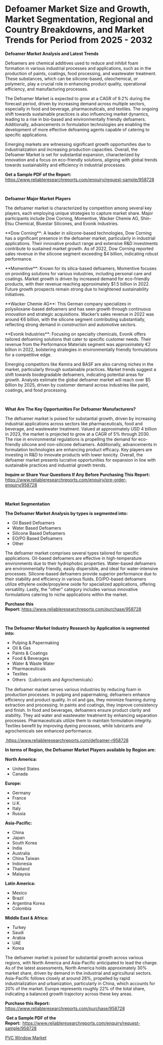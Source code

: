 <p><h1>Defoamer Market Size and Growth, Market Segmentation, Regional and Country Breakdowns, and Market Trends for Period from 2025 -  2032</h1></p><p><strong>Defoamer Market Analysis and Latest Trends</strong></p>
<p><p>Defoamers are chemical additives used to reduce and inhibit foam formation in various industrial processes and applications, such as in the production of paints, coatings, food processing, and wastewater treatment. These substances, which can be silicone-based, oleochemical, or polymeric, play a crucial role in enhancing product quality, operational efficiency, and manufacturing processes.</p><p>The Defoamer Market is expected to grow at a CAGR of 9.2% during the forecast period, driven by increasing demand across multiple sectors, especially in food and beverage, pharmaceuticals, and textiles. The ongoing shift towards sustainable practices is also influencing market dynamics, leading to a rise in bio-based and environmentally friendly defoamers. Additionally, advancements in formulation technologies are enabling the development of more effective defoaming agents capable of catering to specific applications.</p><p>Emerging markets are witnessing significant growth opportunities due to industrialization and increasing production capacities. Overall, the Defoamer Market is set for substantial expansion, characterized by innovation and a focus on eco-friendly solutions, aligning with global trends towards sustainability and efficiency in industrial processes.</p></p>
<p><strong>Get a Sample PDF of the Report:&nbsp;</strong> <a href="https://www.reliableresearchreports.com/enquiry/request-sample/958728?utm_campaign=3084&utm_medium=2&utm_source=Github&utm_content=ia&utm_term=02042025&utm_id=defoamer">https://www.reliableresearchreports.com/enquiry/request-sample/958728</a></p>
<p>&nbsp;</p>
<p><strong>Defoamer Major Market Players</strong></p>
<p><p>The defoamer market is characterized by competition among several key players, each employing unique strategies to capture market share. Major participants include Dow Corning, Momentive, Wacker Chemie AG, Shin-Etsu Chemical, Bluestar Silicones, and Evonik Industries.</p><p>**Dow Corning**: A leader in silicone-based technologies, Dow Corning has a significant presence in the defoamer market, particularly in industrial applications. Their innovative product range and extensive R&D investments contribute to sustained market growth. As of 2022, Dow Corning reported sales revenue in the silicone segment exceeding $4 billion, indicating robust performance.</p><p>**Momentive**: Known for its silica-based defoamers, Momentive focuses on providing solutions for various industries, including personal care and coatings. Market growth is driven by increased demand for eco-friendly products, with their revenue reaching approximately $1.5 billion in 2022. Future growth prospects remain strong due to heightened sustainability initiatives.</p><p>**Wacker Chemie AG**: This German company specializes in polysiloxane-based defoamers and has seen growth through continuous innovation and strategic acquisitions. Wacker’s sales revenue in 2022 was around €6 billion, with the silicone segment contributing substantially, reflecting strong demand in construction and automotive sectors.</p><p>**Evonik Industries**: Focusing on specialty chemicals, Evonik offers tailored defoaming solutions that cater to specific customer needs. Their revenue from the Performance Materials segment was approximately €2 billion in 2022, bolstering strategies in environmentally friendly formulations for a competitive edge.</p><p>Emerging competitors like Kemira and BASF are also carving niches in the market, particularly through sustainable practices. Market trends suggest a shift towards biodegradable defoamers, indicating potential areas for growth. Analysts estimate the global defoamer market will reach over $5 billion by 2025, driven by customer demand across industries like paint, coatings, and food processing.</p></p>
<p>&nbsp;</p>
<p><strong>What Are The Key Opportunities For Defoamer Manufacturers?</strong></p>
<p><p>The defoamer market is poised for substantial growth, driven by increasing industrial applications across sectors like pharmaceuticals, food and beverage, and wastewater treatment. Valued at approximately USD 4 billion in 2023, the market is projected to grow at a CAGR of 5% through 2030. The rise in environmental regulations is propelling the demand for eco-friendly silicone and non-silicone defoamers. Additionally, advancements in formulation technologies are enhancing product efficacy. Key players are investing in R&D to innovate products with lower toxicity. Overall, the defoamer market presents lucrative opportunities for expansion in line with sustainable practices and industrial growth trends.</p></p>
<p><strong>Inquire or Share Your Questions If Any Before Purchasing This Report:</strong> <a href="https://www.reliableresearchreports.com/enquiry/pre-order-enquiry/958728?utm_campaign=3084&utm_medium=2&utm_source=Github&utm_content=ia&utm_term=02042025&utm_id=defoamer">https://www.reliableresearchreports.com/enquiry/pre-order-enquiry/958728</a></p>
<p>&nbsp;</p>
<p><strong>Market Segmentation</strong></p>
<p><strong>The Defoamer Market Analysis by types is segmented into:</strong></p>
<p><ul><li>Oil Based Defoamers</li><li>Water Based Defoamers</li><li>Silicone Based Defoamers</li><li>EO/PO Based Defoamers</li><li>Other</li></ul></p>
<p><p>The defoamer market comprises several types tailored for specific applications. Oil-based defoamers are effective in high-temperature environments due to their hydrophobic properties. Water-based defoamers are environmentally friendly, easily dispersible, and ideal for water-intensive processes. Silicone-based defoamers provide superior performance due to their stability and efficiency in various fluids. EO/PO-based defoamers utilize ethylene oxide/propylene oxide for specialized applications, offering versatility. Lastly, the "other" category includes various innovative formulations catering to niche applications within the market.</p></p>
<p><strong>Purchase this Report:&nbsp;</strong><a href="https://www.reliableresearchreports.com/purchase/958728?utm_campaign=3084&utm_medium=2&utm_source=Github&utm_content=ia&utm_term=02042025&utm_id=defoamer">https://www.reliableresearchreports.com/purchase/958728</a></p>
<p>&nbsp;</p>
<p><strong>The Defoamer Market Industry Research by Application is segmented into:</strong></p>
<p><ul><li>Pulping & Papermaking</li><li>Oil & Gas</li><li>Paints & Coatings</li><li>Food & Beverages</li><li>Water & Waste Water</li><li>Pharmaceuticals</li><li>Textiles</li><li>Others（Lubricants and Agrochemicals）</li></ul></p>
<p><p>The defoamer market serves various industries by reducing foam in production processes. In pulping and papermaking, defoamers enhance efficiency and product quality. In oil and gas, they minimize foaming during extraction and processing. In paints and coatings, they improve consistency and finish. In food and beverages, defoamers ensure product clarity and stability. They aid water and wastewater treatment by enhancing separation processes. Pharmaceuticals utilize them to maintain formulation integrity. Textiles benefit by improving dyeing processes, while lubricants and agrochemicals see enhanced performance.</p></p>
<p><a href="https://www.reliableresearchreports.com/defoamer-r958728?utm_campaign=3084&utm_medium=2&utm_source=Github&utm_content=ia&utm_term=02042025&utm_id=defoamer">&nbsp;https://www.reliableresearchreports.com/defoamer-r958728</a></p>
<p><strong>In terms of Region, the Defoamer Market Players available by Region are:</strong></p>
<p>
    <p> <strong> North America: </strong>
        <ul>
            <li>United States</li>
            <li>Canada</li>
        </ul>
        </p> 
    <p> <strong> Europe: </strong>
        <ul>
            <li>Germany</li>
            <li>France</li>
            <li>U.K.</li>
            <li>Italy</li>
            <li>Russia</li>
        </ul>
        </p> 
    <p> <strong> Asia-Pacific: </strong>
        <ul>
            <li>China</li>
            <li>Japan</li>
            <li>South Korea</li>
            <li>India</li>
            <li>Australia</li>
            <li>China Taiwan</li>
            <li>Indonesia</li>
            <li>Thailand</li>
            <li>Malaysia</li>
        </ul>
        </p> 
    <p> <strong> Latin America: </strong>
        <ul>
            <li>Mexico</li>
            <li>Brazil</li>
            <li>Argentina Korea</li>
            <li>Colombia</li>
        </ul>
        </p> 
    <p> <strong> Middle East & Africa: </strong>
        <ul>
            <li>Turkey</li>
            <li>Saudi</li>
            <li>Arabia</li>
            <li>UAE</li>
            <li>Korea</li>
        </ul>
    </p>
    </p>
<p><p>The defoamer market is poised for substantial growth across various regions, with North America and Asia-Pacific anticipated to lead the charge. As of the latest assessments, North America holds approximately 30% market share, driven by demand in the industrial and agricultural sectors. Asia-Pacific follows closely at around 28%, propelled by rapid industrialization and urbanization, particularly in China, which accounts for 20% of the market. Europe represents roughly 22% of the total share, indicating a balanced growth trajectory across these key areas.</p></p>
<p><strong>Purchase this Report: </strong><a href="https://www.reliableresearchreports.com/purchase/958728?utm_campaign=3084&utm_medium=2&utm_source=Github&utm_content=ia&utm_term=02042025&utm_id=defoamer">https://www.reliableresearchreports.com/purchase/958728</a></p>
<p>&nbsp;<strong>Get a Sample PDF of the Report:&nbsp;&nbsp;</strong><a href="https://www.reliableresearchreports.com/enquiry/request-sample/958728?utm_campaign=3084&utm_medium=2&utm_source=Github&utm_content=ia&utm_term=02042025&utm_id=defoamer">https://www.reliableresearchreports.com/enquiry/request-sample/958728</a></p>
<p><strong></strong></p>
<p><p><a href="https://github.com/voigttyagi/Market-Research-Report-List-1/blob/main/pvc-window-market.md?utm_campaign=3084&utm_medium=2&utm_source=Github&utm_content=ia&utm_term=02042025&utm_id=defoamer">PVC Window Market</a></p></p>